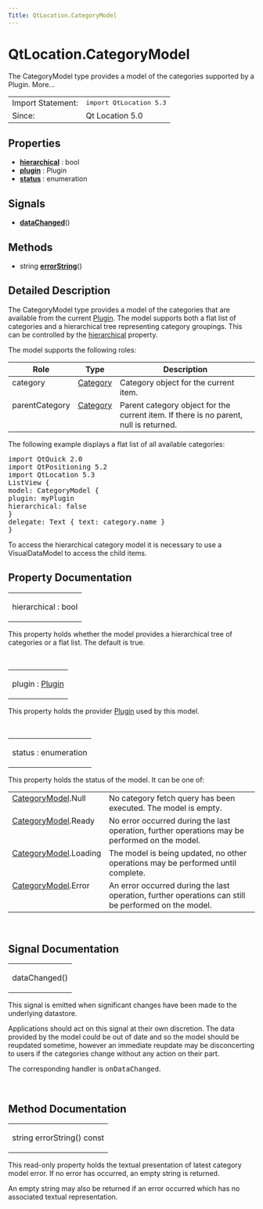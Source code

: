 ```yaml
---
Title: QtLocation.CategoryModel
---
```


# QtLocation.CategoryModel

<span class="subtitle"></span>
<!-- $$$CategoryModel-brief -->
<p>The CategoryModel type provides a model of the categories supported by a Plugin. More...</p>
<!-- @@@CategoryModel -->
<table class="alignedsummary">
<tr><td class="memItemLeft rightAlign topAlign"> Import Statement:</td><td class="memItemRight bottomAlign"> </b><tt>import QtLocation 5.3</tt></td></tr><tr><td class="memItemLeft rightAlign topAlign"> Since:</td><td class="memItemRight bottomAlign">  Qt Location 5.0</td></tr></table><ul>
</ul>
<h2>Properties</h2>
<ul>
<li class="fn"><b><b><a href="#hierarchical-prop">hierarchical</a></b></b> : bool</li>
<li class="fn"><b><b><a href="#plugin-prop">plugin</a></b></b> : Plugin</li>
<li class="fn"><b><b><a href="#status-prop">status</a></b></b> : enumeration</li>
</ul>
<h2>Signals</h2>
<ul>
<li class="fn"><b><b><a href="#dataChanged-signal">dataChanged</a></b></b>()</li>
</ul>
<h2>Methods</h2>
<ul>
<li class="fn">string <b><b><a href="#errorString-method">errorString</a></b></b>()</li>
</ul>
<!-- $$$CategoryModel-description -->
<h2>Detailed Description</h2>
<p>The CategoryModel type provides a model of the categories that are available from the current <a href="QtLocation.Plugin.md">Plugin</a>. The model supports both a flat list of categories and a hierarchical tree representing category groupings. This can be controlled by the <a href="#hierarchical-prop">hierarchical</a> property.</p>
<p>The model supports the following roles:</p>
<table class="generic">
<thead><tr class="qt-style"><th >Role</th><th >Type</th><th >Description</th></tr></thead>
<tr valign="top"><td >category</td><td ><a href="QtLocation.Category.md">Category</a></td><td >Category object for the current item.</td></tr>
<tr valign="top"><td >parentCategory</td><td ><a href="QtLocation.Category.md">Category</a></td><td >Parent category object for the current item. If there is no parent, null is returned.</td></tr>
</table>
<p>The following example displays a flat list of all available categories:</p>
<pre class="qml">import QtQuick 2.0
import QtPositioning 5.2
import QtLocation 5.3
<span class="type">ListView</span> {
<span class="name">model</span>: <span class="name">CategoryModel</span> {
<span class="name">plugin</span>: <span class="name">myPlugin</span>
<span class="name">hierarchical</span>: <span class="number">false</span>
}
<span class="name">delegate</span>: <span class="name">Text</span> { <span class="name">text</span>: <span class="name">category</span>.<span class="name">name</span> }
}</pre>
<p>To access the hierarchical category model it is necessary to use a VisualDataModel to access the child items.</p>
<!-- @@@CategoryModel -->
<h2>Property Documentation</h2>
<!-- $$$hierarchical -->
<table class="qmlname"><tr valign="top"><td class="tblQmlPropNode"><p><span class="name">hierarchical</span> : <span class="type">bool</span></p></td></tr></table><p>This property holds whether the model provides a hierarchical tree of categories or a flat list. The default is true.</p>
<!-- @@@hierarchical -->
<br/>
<!-- $$$plugin -->
<table class="qmlname"><tr valign="top"><td class="tblQmlPropNode"><p><span class="name">plugin</span> : <span class="type"><a href="QtLocation.Plugin.md">Plugin</a></span></p></td></tr></table><p>This property holds the provider <a href="QtLocation.Plugin.md">Plugin</a> used by this model.</p>
<!-- @@@plugin -->
<br/>
<!-- $$$status -->
<table class="qmlname"><tr valign="top"><td class="tblQmlPropNode"><p><span class="name">status</span> : <span class="type">enumeration</span></p></td></tr></table><p>This property holds the status of the model. It can be one of:</p>
<table class="generic">
<tr valign="top"><td ><a href="index.html">CategoryModel</a>.Null</td><td >No category fetch query has been executed. The model is empty.</td></tr>
<tr valign="top"><td ><a href="index.html">CategoryModel</a>.Ready</td><td >No error occurred during the last operation, further operations may be performed on the model.</td></tr>
<tr valign="top"><td ><a href="index.html">CategoryModel</a>.Loading</td><td >The model is being updated, no other operations may be performed until complete.</td></tr>
<tr valign="top"><td ><a href="index.html">CategoryModel</a>.Error</td><td >An error occurred during the last operation, further operations can still be performed on the model.</td></tr>
</table>
<!-- @@@status -->
<br/>
<h2>Signal Documentation</h2>
<!-- $$$dataChanged -->
<table class="qmlname"><tr valign="top"><td class="tblQmlFuncNode"><p><span class="name">dataChanged</span>()</p></td></tr></table><p>This signal is emitted when significant changes have been made to the underlying datastore.</p>
<p>Applications should act on this signal at their own discretion. The data provided by the model could be out of date and so the model should be reupdated sometime, however an immediate reupdate may be disconcerting to users if the categories change without any action on their part.</p>
<p>The corresponding handler is <tt>onDataChanged</tt>.</p>
<!-- @@@dataChanged -->
<br/>
<h2>Method Documentation</h2>
<!-- $$$errorString -->
<table class="qmlname"><tr valign="top"><td class="tblQmlFuncNode"><p><span class="type">string</span> <span class="name">errorString</span>() const</p></td></tr></table><p>This read-only property holds the textual presentation of latest category model error. If no error has occurred, an empty string is returned.</p>
<p>An empty string may also be returned if an error occurred which has no associated textual representation.</p>
<!-- @@@errorString -->
<br/>

